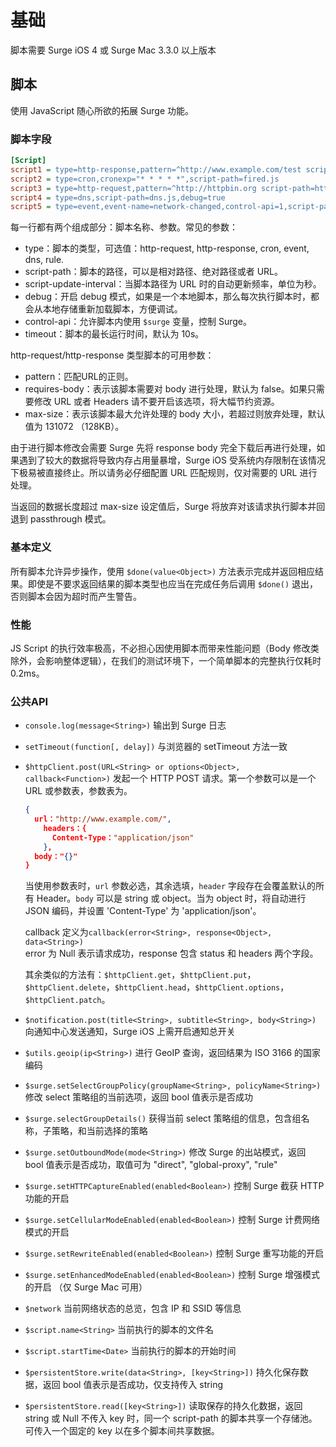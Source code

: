 # 基础

脚本需要 Surge iOS 4 或 Surge Mac 3.3.0 以上版本

## 脚本

使用 JavaScript 随心所欲的拓展 Surge 功能。

### 脚本字段

```ini
[Script]
script1 = type=http-response,pattern=^http://www.example.com/test script-path=test.js,max-size=16384,debug=true
script2 = type=cron,cronexp="* * * * *",script-path=fired.js
script3 = type=http-request,pattern=^http://httpbin.org script-path=http-request.js,max-size=16384,debug=true,requires-body=true
script4 = type=dns,script-path=dns.js,debug=true
script5 = type=event,event-name=network-changed,control-api=1,script-path=event.js
```

每一行都有两个组成部分：脚本名称、参数。常见的参数：

- type：脚本的类型，可选值：http-request, http-response, cron, event, dns, rule.
- script-path：脚本的路径，可以是相对路径、绝对路径或者 URL。
- script-update-interval：当脚本路径为 URL 时的自动更新频率，单位为秒。
- debug：开启 debug 模式，如果是一个本地脚本，那么每次执行脚本时，都会从本地存储重新加载脚本，方便调试。
- control-api：允许脚本内使用 `$surge` 变量，控制 Surge。
- timeout：脚本的最长运行时间，默认为 10s。

http-request/http-response 类型脚本的可用参数：

- pattern：匹配URL的正则。
- requires-body：表示该脚本需要对 body 进行处理，默认为 false。如果只需要修改 URL 或者 Headers 请不要开启该选项，将大幅节约资源。
- max-size：表示该脚本最大允许处理的 body 大小，若超过则放弃处理，默认值为 131072 （128KB）。

由于进行脚本修改会需要 Surge 先将 response body 完全下载后再进行处理，如果遇到了较大的数据将导致内存占用量暴增，Surge iOS 受系统内存限制在该情况下极易被直接终止。所以请务必仔细配置 URL 匹配规则，仅对需要的 URL 进行处理。

当返回的数据长度超过 max-size 设定值后，Surge 将放弃对该请求执行脚本并回退到 passthrough 模式。

### 基本定义

所有脚本允许异步操作，使用 `$done(value<Object>)` 方法表示完成并返回相应结果。即使是不要求返回结果的脚本类型也应当在完成任务后调用 `$done()` 退出，否则脚本会因为超时而产生警告。

### 性能

JS Script 的执行效率极高，不必担心因使用脚本而带来性能问题（Body 修改类除外，会影响整体逻辑），在我们的测试环境下，一个简单脚本的完整执行仅耗时 0.2ms。

### 公共API

- `console.log(message<String>)` 输出到 Surge 日志
- `setTimeout(function[, delay])` 与浏览器的 setTimeout 方法一致
- `$httpClient.post(URL<String> or options<Object>, callback<Function>)` 发起一个 HTTP POST 请求。第一个参数可以是一个 URL 或参数表，参数表为。

  ```json
  {
    url："http://www.example.com/",
      headers：{
        Content-Type："application/json"
      },
    body："{}"
  }
  ```

  当使用参数表时，`url` 参数必选，其余选填，`header` 字段存在会覆盖默认的所有 Header。`body` 可以是 string 或 object。当为 object 时，将自动进行 JSON 编码，并设置 'Content-Type' 为 'application/json'。

  callback 定义为`callback(error<String>, response<Object>, data<String>)`  
  error 为 Null 表示请求成功，response 包含 status 和 headers 两个字段。

  其余类似的方法有：`$httpClient.get`，`$httpClient.put`，`$httpClient.delete`，`$httpClient.head`，`$httpClient.options`，`$httpClient.patch`。

- `$notification.post(title<String>, subtitle<String>, body<String>)` 向通知中心发送通知，Surge iOS 上需开启通知总开关
- `$utils.geoip(ip<String>)` 进行 GeoIP 查询，返回结果为 ISO 3166 的国家编码
- `$surge.setSelectGroupPolicy(groupName<String>, policyName<String>)` 修改 select 策略组的当前选项，返回 bool 值表示是否成功
- `$surge.selectGroupDetails()` 获得当前 select 策略组的信息，包含组名称，子策略，和当前选择的策略
- `$surge.setOutboundMode(mode<String>)` 修改 Surge 的出站模式，返回 bool 值表示是否成功，取值可为 "direct", "global-proxy", "rule"
- `$surge.setHTTPCaptureEnabled(enabled<Boolean>)` 控制 Surge 截获 HTTP 功能的开启
- `$surge.setCellularModeEnabled(enabled<Boolean>)` 控制 Surge 计费网络模式的开启
- `$surge.setRewriteEnabled(enabled<Boolean>)` 控制 Surge 重写功能的开启
- `$surge.setEnhancedModeEnabled(enabled<Boolean>)` 控制 Surge 增强模式的开启 （仅 Surge Mac 可用）
- `$network` 当前网络状态的总览，包含 IP 和 SSID 等信息
- `$script.name<String>` 当前执行的脚本的文件名
- `$script.startTime<Date>` 当前执行的脚本的开始时间
- `$persistentStore.write(data<String>, [key<String>])` 持久化保存数据，返回 bool 值表示是否成功，仅支持传入 string
- `$persistentStore.read([key<String>])` 读取保存的持久化数据，返回 string 或 Null 不传入 key 时，同一个 script-path 的脚本共享一个存储池。可传入一个固定的 key 以在多个脚本间共享数据。
